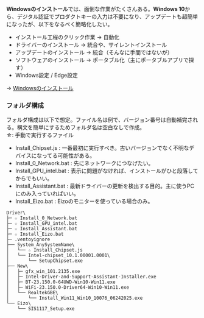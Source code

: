 **Windowsのインストール**では、面倒な作業がたくさんある。**Windows 10**から、デジタル認証でプロダクトキーの入力は不要になり、アップデートも超簡単になったが、以下をなるべく簡略化したい。

- インストール工程のクリック作業 → 自動化
- ドライバーのインストール → 統合や、サイレントインストール
- アップデートのインストール → 統合（そんなに手間ではないが）
- ソフトウェアのインストール → ポータブル化（主にポータブルアプリで探す）
- Windows設定 / Edge設定

→ [Windowsのインストール](https://github.com/maboroshin/Windows-Install/wiki/Windows%E3%81%AE%E3%82%A4%E3%83%B3%E3%82%B9%E3%83%88%E3%83%BC%E3%83%AB)

### フォルダ構成

フォルダ構成は以下で想定。ファイル名は例で、バージョン番号は自動補完される。構文を簡単にするためフォルダ名は空白なしで作成。
<br>☆: 手動で実行するファイル
- Install_Chipset.js : 一番最初に実行すべき。古いバージョンでなく不明なデバイスになってる可能性がある。
- Install_0_Network.bat : 先にネットワークにつなげたい。
- Install_GPU_intel.bat : 表示に問題がなければ、インストールがひと段落してからでもいい。
- Install_Assistant.bat : 最新ドライバーの更新を検出する目的。主に使うPCにのみ入っていればいい。
- Install_Eizo.bat : Eizoのモニターを使っている場合のみ。

~~~
Driver\
├─ ☆ Install_0_Network.bat
├─ ☆ Install_GPU_intel.bat
├─ ☆ Install_Assistant.bat
├─ ☆ Install_Eizo.bat
├─ .ventoyignore
├── System_AnySystemName\
│   └── ☆ Install_Chipset.js
│   └── Intel-chipset_10.1.00001.0001\
│       └── SetupChipset.exe
├── New\
│   ├─ gfx_win_101.2135.exe
│   ├─ Intel-Driver-and-Support-Assistant-Installer.exe
│   ├─ BT-23.150.0-64UWD-Win10-Win11.exe
│   ├─ WiFi-23.150.0-Driver64-Win10-Win11.exe
│   └── RealtekGBE\
│       └── Install_Win11_Win10_10076_06242025.exe
└── Eizo\
    └── SIS1117_Setup.exe
~~~
